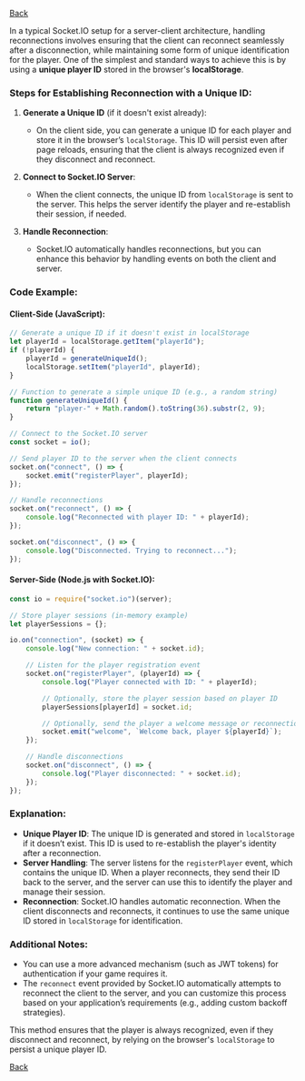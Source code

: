[Back](index.md)

In a typical Socket.IO setup for a server-client architecture, handling reconnections involves ensuring that the client can reconnect seamlessly after a disconnection, while maintaining some form of unique identification for the player. One of the simplest and standard ways to achieve this is by using a **unique player ID** stored in the browser's **localStorage**.

### Steps for Establishing Reconnection with a Unique ID:

1. **Generate a Unique ID** (if it doesn't exist already):

    - On the client side, you can generate a unique ID for each player and store it in the browser’s `localStorage`. This ID will persist even after page reloads, ensuring that the client is always recognized even if they disconnect and reconnect.

2. **Connect to Socket.IO Server**:

    - When the client connects, the unique ID from `localStorage` is sent to the server. This helps the server identify the player and re-establish their session, if needed.

3. **Handle Reconnection**:
    - Socket.IO automatically handles reconnections, but you can enhance this behavior by handling events on both the client and server.

### Code Example:

#### Client-Side (JavaScript):

```javascript
// Generate a unique ID if it doesn't exist in localStorage
let playerId = localStorage.getItem("playerId");
if (!playerId) {
    playerId = generateUniqueId();
    localStorage.setItem("playerId", playerId);
}

// Function to generate a simple unique ID (e.g., a random string)
function generateUniqueId() {
    return "player-" + Math.random().toString(36).substr(2, 9);
}

// Connect to the Socket.IO server
const socket = io();

// Send player ID to the server when the client connects
socket.on("connect", () => {
    socket.emit("registerPlayer", playerId);
});

// Handle reconnections
socket.on("reconnect", () => {
    console.log("Reconnected with player ID: " + playerId);
});

socket.on("disconnect", () => {
    console.log("Disconnected. Trying to reconnect...");
});
```

#### Server-Side (Node.js with Socket.IO):

```javascript
const io = require("socket.io")(server);

// Store player sessions (in-memory example)
let playerSessions = {};

io.on("connection", (socket) => {
    console.log("New connection: " + socket.id);

    // Listen for the player registration event
    socket.on("registerPlayer", (playerId) => {
        console.log("Player connected with ID: " + playerId);

        // Optionally, store the player session based on player ID
        playerSessions[playerId] = socket.id;

        // Optionally, send the player a welcome message or reconnection confirmation
        socket.emit("welcome", `Welcome back, player ${playerId}`);
    });

    // Handle disconnections
    socket.on("disconnect", () => {
        console.log("Player disconnected: " + socket.id);
    });
});
```

### Explanation:

-   **Unique Player ID**: The unique ID is generated and stored in `localStorage` if it doesn’t exist. This ID is used to re-establish the player's identity after a reconnection.
-   **Server Handling**: The server listens for the `registerPlayer` event, which contains the unique ID. When a player reconnects, they send their ID back to the server, and the server can use this to identify the player and manage their session.
-   **Reconnection**: Socket.IO handles automatic reconnection. When the client disconnects and reconnects, it continues to use the same unique ID stored in `localStorage` for identification.

### Additional Notes:

-   You can use a more advanced mechanism (such as JWT tokens) for authentication if your game requires it.
-   The `reconnect` event provided by Socket.IO automatically attempts to reconnect the client to the server, and you can customize this process based on your application’s requirements (e.g., adding custom backoff strategies).

This method ensures that the player is always recognized, even if they disconnect and reconnect, by relying on the browser's `localStorage` to persist a unique player ID.

[Back](index.md)
